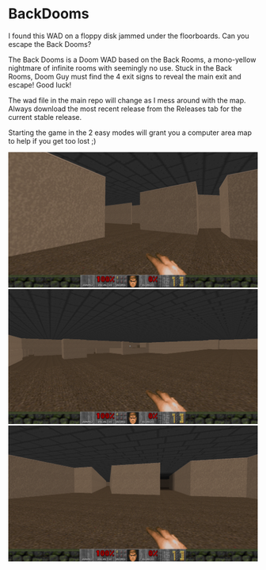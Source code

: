 # BackDooms
I found this WAD on a floppy disk jammed under the floorboards. Can you escape the Back Dooms?

The Back Dooms is a Doom WAD based on the Back Rooms, a mono-yellow nightmare of infinite rooms with seemingly no use. Stuck in the Back Rooms, Doom Guy must find the 4 exit signs to reveal the main exit and escape! Good luck!


The wad file in the main repo will change as I mess around with the map. Always download the most recent release from the Releases tab for the current stable release.

Starting the game in the 2 easy modes will grant you a computer area map to help if you get too lost ;)

![BackDooms Screenshot 1](/DevPics/backdooms1.PNG)
![BackDooms Screenshot 1](/DevPics/backdooms2.PNG)
![BackDooms Screenshot 1](/DevPics/backdooms3.PNG)

